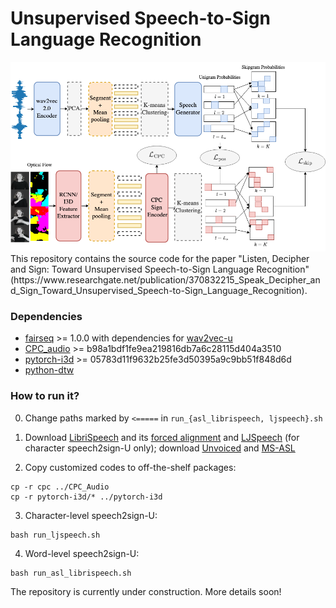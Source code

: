 # Unsupervised Speech-to-Sign Language Recognition
<div align="middle"><img src="image/speech2sign_u.drawio.png" width="600"/></div>
This repository contains the source code for the paper "Listen, Decipher and Sign: Toward Unsupervised Speech-to-Sign Language Recognition" (https://www.researchgate.net/publication/370832215_Speak_Decipher_and_Sign_Toward_Unsupervised_Speech-to-Sign_Language_Recognition).

### Dependencies
- [fairseq](https://github.com/pytorch/fairseq) >= 1.0.0 with dependencies for [wav2vec-u](https://github.com/pytorch/fairseq/tree/main/examples/wav2vec/unsupervised)
- [CPC_audio](https://github.com/facebookresearch/CPC_audio.git) >= b98a1bdf1fe9ea219816db7a6c28115d404a3510
- [pytorch-i3d](https://github.com/piergiaj/pytorch-i3d.git) >= 05783d11f9632b25fe3d50395a9c9bb51f848d6d
- [python-dtw](https://pypi.org/project/dtw-python)

### How to run it?
0. Change paths marked by ```<=====``` in ```run_{asl_librispeech, ljspeech}.sh```

1. Download [LibriSpeech](https://www.openslr.org/12) and its [forced alignment](https://github.com/CorentinJ/librispeech-alignments.git) and [LJSpeech](https://keithito.com/LJ-Speech-Dataset) (for character speech2sign-U only); download [Unvoiced](https://github.com/grassknoted/Unvoiced) and [MS-ASL](https://www.microsoft.com/en-us/research/project/ms-asl)

2. Copy customized codes to off-the-shelf packages:
```
cp -r cpc ../CPC_Audio
cp -r pytorch-i3d/* ../pytorch-i3d
```

3. Character-level speech2sign-U:
```
bash run_ljspeech.sh
```

4. Word-level speech2sign-U:
```
bash run_asl_librispeech.sh
```

The repository is currently under construction. More details soon!
